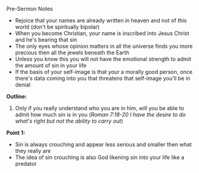 
Pre-Sermon Notes
- Rejoice that your names are already written in heaven and not of this world (don't be spiritually bipolar)
- When you become Christian, your name is inscribed into Jesus Christ and he's bearing that sin
- The only eyes whose opinion matters in all the universe finds you more precious then all the jewels beneath the Earth
- Unless you know this you will not have the emotional strength to admit the amount of sin in your life
- If the basis of your self-image is that your a morally good person, once there's data coming into you that threatens that self-image you'll be in denial

**Outline:**
 1. Only if you really understand who you are in him, will you be able to admit how much sin is in you (*Roman 7:18-20 I have the desire to do what's right but not the ability to carry out*)


**Point 1:**
- Sin is always crouching and appear less serious and smaller then what they really are
- The idea of sin crouching is also God likening sin into your life like a predator 

